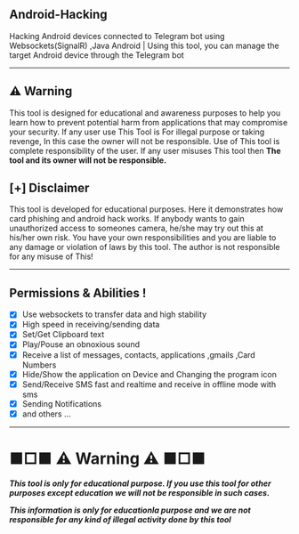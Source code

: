 <h2> Android-Hacking </h2>
<p>Hacking Android devices connected to Telegram bot using Websockets(SignalR) ,Java Android | Using this tool, you can manage the target Android device through the Telegram bot</p>


<hr/>
<h2>⚠ Warning </h2>
<p>This tool is designed for educational and awareness purposes to help you learn how to prevent potential harm from applications that may compromise your security. If any user use This Tool is For illegal purpose or taking revenge, In this case the owner will not be responsible. Use of This tool is complete responsibility of the user. If any user misuses This tool then <b>The tool and its owner will not be responsible.</b></p>
<h2> [+] Disclaimer </h2>
<p>This tool is developed for educational purposes. Here it demonstrates how card phishing and android hack works. If anybody wants to gain unauthorized access to someones camera, he/she may try out this at his/her own risk. You have your own responsibilities and you are liable to any damage or violation of laws by this tool. The author is not responsible for any misuse of This!</p>


<hr/>

<h2> Permissions & Abilities ! </h2>

- [x] Use websockets to transfer data and high stability
- [x] High speed in receiving/sending data
- [x] Set/Get Clipboard text
- [x] Play/Pouse an obnoxious sound
- [x] Receive a list of messages, contacts, applications ,gmails ,Card Numbers
- [x] Hide/Show the application on Device and Changing the program icon
- [x] Send/Receive SMS fast and realtime and receive in offline mode with sms
- [x] Sending Notifications
- [x] and others ...
---

# ■□■ ⚠ Warning ⚠ ■□■

***This tool is only for educational purpose. If you use this tool for other purposes except education we will not be responsible in such cases.***

***This information is only for educationla purpose and we are not responsible for any kind of illegal activity done by this tool***


